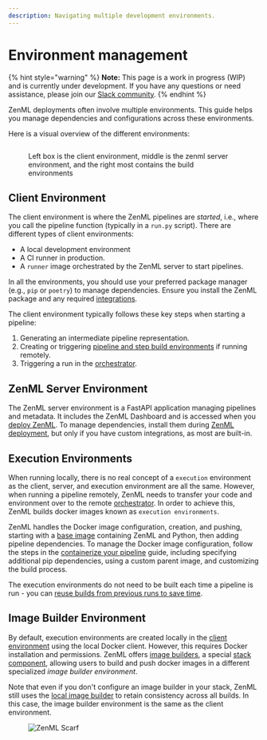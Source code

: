 ```yaml
---
description: Navigating multiple development environments.
---
```


# Environment management

{% hint style="warning" %}
**Note:** This page is a work in progress (WIP) and is currently under development. If you have any questions or need assistance, please join our [Slack community](https://zenml.io/slack).
{% endhint %}

ZenML deployments often involve multiple environments. This guide helps you manage dependencies and configurations across these environments.

Here is a visual overview of the different environments:

<figure><img src="../../.gitbook/assets/SystemArchitecture.png" alt=""><figcaption><p>Left box is the client environment, middle is the zenml server environment, and the right most contains the build environments</p></figcaption></figure>

## Client Environment

The client environment is where the ZenML pipelines are _started_, i.e., where you call the pipeline function (typically in a `run.py` script). There are different types of client environments:

* A local development environment
* A CI runner in production.
* A `runner` image orchestrated by the ZenML server to start pipelines.

In all the environments, you should use your preferred package manager (e.g., `pip` or `poetry`) to manage dependencies. Ensure you install the ZenML package and any required [integrations](../../../stacks-and-components/component-guide/component-guide.md).

The client environment typically follows these key steps when starting a pipeline:

1. Generating an intermediate pipeline representation.
2. Creating or triggering [pipeline and step build environments](environment-management.md#image-builder-environment) if running remotely.
3. Triggering a run in the [orchestrator](../../../stacks-and-components/component-guide/orchestrators/orchestrators.md).

## ZenML Server Environment

The ZenML server environment is a FastAPI application managing pipelines and metadata. It includes the ZenML Dashboard and is accessed when you [deploy ZenML](../../../deploying-zenml/zenml-self-hosted/zenml-self-hosted.md). To manage dependencies, install them during [ZenML deployment](../../../deploying-zenml/zenml-self-hosted/zenml-self-hosted.md), but only if you have custom integrations, as most are built-in.

## Execution Environments

When running locally, there is no real concept of a `execution` environment as the client, server, and execution environment are all the same. However, when running a pipeline remotely, ZenML needs to transfer your code and environment over to the remote [orchestrator](../../../stacks-and-components/component-guide/orchestrators/orchestrators.md). In order to achieve this, ZenML builds docker images known as `execution environments`.

ZenML handles the Docker image configuration, creation, and pushing, starting with a [base image](https://hub.docker.com/r/zenmldocker/zenml) containing ZenML and Python, then adding pipeline dependencies. To manage the Docker image configuration, follow the steps in the [containerize your pipeline](containerize-your-pipeline.md) guide, including specifying additional pip dependencies, using a custom parent image, and customizing the build process.

The execution environments do not need to be built each time a pipeline is run - you can [reuse builds from previous runs to save time](containerize-your-pipeline.md#reuse-docker-image-builds-from-previous-runs).

## Image Builder Environment

By default, execution environments are created locally in the [client environment](environment-management.md#client-environment) using the local Docker client. However, this requires Docker installation and permissions. ZenML offers [image builders](../../../stacks-and-components/component-guide/image-builders/image-builders.md), a special [stack component](../../starter-guide/understand-stacks.md), allowing users to build and push docker images in a different specialized _image builder environment_.

Note that even if you don't configure an image builder in your stack, ZenML still uses the [local image builder](../../../stacks-and-components/component-guide/image-builders/local.md) to retain consistency across all builds. In this case, the image builder environment is the same as the client environment.

<figure><img src="https://static.scarf.sh/a.png?x-pxid=f0b4f458-0a54-4fcd-aa95-d5ee424815bc" alt="ZenML Scarf"><figcaption></figcaption></figure>
